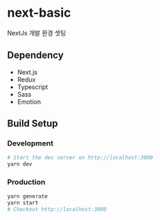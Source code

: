 # next-basic
NextJs 개발 환경 셋팅

## Dependency
* Next.js
* Redux
* Typescript
* Sass
* Emotion

## Build Setup
### Development
```bash
# Start the dev server on http://localhost:3000
yarn dev
```
### Production
```bash
yarn generate
yarn start
# Checkout http://localhost:3000
```
